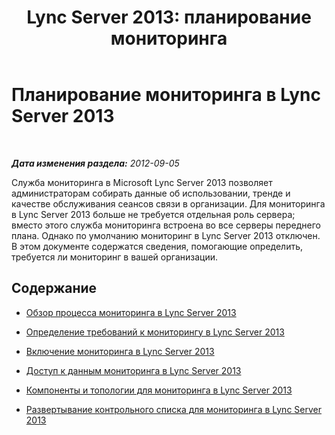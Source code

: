 ﻿---
title: 'Lync Server 2013: планирование мониторинга'
TOCTitle: Планирование мониторинга
ms:assetid: 26cead5a-183c-42f1-a4b0-0e8d61c6159d
ms:mtpsurl: https://technet.microsoft.com/ru-ru/library/JJ204752(v=OCS.15)
ms:contentKeyID: 49887908
ms.date: 05/19/2016
mtps_version: v=OCS.15
ms.translationtype: HT
---

# Планирование мониторинга в Lync Server 2013

 

_**Дата изменения раздела:** 2012-09-05_

Служба мониторинга в Microsoft Lync Server 2013 позволяет администраторам собирать данные об использовании, тренде и качестве обслуживания сеансов связи в организации. Для мониторинга в Lync Server 2013 больше не требуется отдельная роль сервера; вместо этого служба мониторинга встроена во все серверы переднего плана. Однако по умолчанию мониторинг в Lync Server 2013 отключен. В этом документе содержатся сведения, помогающие определить, требуется ли мониторинг в вашей организации.

## Содержание

  - [Обзор процесса мониторинга в Lync Server 2013](lync-server-2013-overview-of-monitoring.md)

  - [Определение требований к мониторингу в Lync Server 2013](lync-server-2013-defining-your-requirements-for-monitoring.md)

  - [Включение мониторинга в Lync Server 2013](lync-server-2013-enabling-monitoring.md)

  - [Доступ к данным мониторинга в Lync Server 2013](lync-server-2013-accessing-monitoring-data.md)

  - [Компоненты и топологии для мониторинга в Lync Server 2013](lync-server-2013-components-and-topologies-for-monitoring.md)

  - [Развертывание контрольного списка для мониторинга в Lync Server 2013](lync-server-2013-deployment-checklist-for-monitoring.md)


